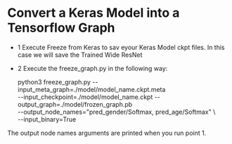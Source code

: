 # Convert a Keras Model into a Tensorflow Graph

- 1 Execute Freeze from Keras to sav eyour Keras Model ckpt files. In this case we will save the Trained Wide ResNet
- 2 Execute the freeze_graph.py in the following way:

    python3 freeze_graph.py --input_meta_graph=./model/model_name.ckpt.meta  
     --input_checkpoint=./model/model_name.ckpt 
     --output_graph=./model/frozen_graph.pb \
     --output_node_names="pred_gender/Softmax, pred_age/Softmax" \  
     --input_binary=True

The output node names arguments are printed when you run point 1.
